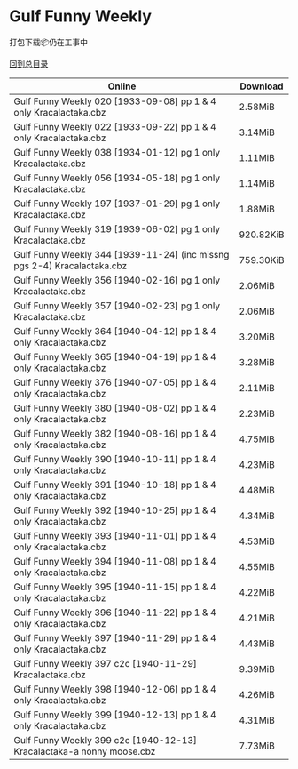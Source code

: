 # Gulf Funny Weekly

打包下载📦仍在工事中

[回到总目录](/Catalogs.md)







Online | Download
--- | ---
Gulf Funny Weekly 020 [1933-09-08] pp 1 & 4 only Kracalactaka.cbz | 2.58MiB
Gulf Funny Weekly 022 [1933-09-22] pp 1 & 4 only Kracalactaka.cbz | 3.14MiB
Gulf Funny Weekly 038 [1934-01-12] pg 1 only Kracalactaka.cbz | 1.11MiB
Gulf Funny Weekly 056 [1934-05-18] pg 1 only Kracalactaka.cbz | 1.14MiB
Gulf Funny Weekly 197 [1937-01-29] pg 1 only Kracalactaka.cbz | 1.88MiB
Gulf Funny Weekly 319 [1939-06-02] pg 1 only Kracalactaka.cbz | 920.82KiB
Gulf Funny Weekly 344 [1939-11-24] (inc missng pgs 2-4) Kracalactaka.cbz | 759.30KiB
Gulf Funny Weekly 356 [1940-02-16] pg 1 only Kracalactaka.cbz | 2.06MiB
Gulf Funny Weekly 357 [1940-02-23] pg 1 only Kracalactaka.cbz | 2.06MiB
Gulf Funny Weekly 364 [1940-04-12] pp 1 & 4 only Kracalactaka.cbz | 3.20MiB
Gulf Funny Weekly 365 [1940-04-19] pp 1 & 4 only Kracalactaka.cbz | 3.28MiB
Gulf Funny Weekly 376 [1940-07-05] pp 1 & 4 only Kracalactaka.cbz | 2.11MiB
Gulf Funny Weekly 380 [1940-08-02] pp 1 & 4 only Kracalactaka.cbz | 2.23MiB
Gulf Funny Weekly 382 [1940-08-16] pp 1 & 4 only Kracalactaka.cbz | 4.75MiB
Gulf Funny Weekly 390 [1940-10-11] pp 1 & 4 only Kracalactaka.cbz | 4.23MiB
Gulf Funny Weekly 391 [1940-10-18] pp 1 & 4 only Kracalactaka.cbz | 4.48MiB
Gulf Funny Weekly 392 [1940-10-25] pp 1 & 4 only Kracalactaka.cbz | 4.34MiB
Gulf Funny Weekly 393 [1940-11-01] pp 1 & 4 only Kracalactaka.cbz | 4.53MiB
Gulf Funny Weekly 394 [1940-11-08] pp 1 & 4 only Kracalactaka.cbz | 4.55MiB
Gulf Funny Weekly 395 [1940-11-15] pp 1 & 4 only Kracalactaka.cbz | 4.22MiB
Gulf Funny Weekly 396 [1940-11-22] pp 1 & 4 only Kracalactaka.cbz | 4.21MiB
Gulf Funny Weekly 397 [1940-11-29] pp 1 & 4 only Kracalactaka.cbz | 4.43MiB
Gulf Funny Weekly 397 c2c [1940-11-29] Kracalactaka.cbz | 9.39MiB
Gulf Funny Weekly 398 [1940-12-06] pp 1 & 4 only Kracalactaka.cbz | 4.26MiB
Gulf Funny Weekly 399 [1940-12-13] pp 1 & 4 only Kracalactaka.cbz | 4.31MiB
Gulf Funny Weekly 399 c2c [1940-12-13] Kracalactaka-a nonny moose.cbz | 7.73MiB